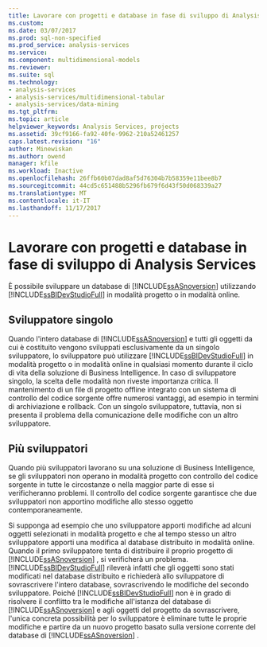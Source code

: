 ```yaml
---
title: Lavorare con progetti e database in fase di sviluppo di Analysis Services | Documenti Microsoft
ms.custom: 
ms.date: 03/07/2017
ms.prod: sql-non-specified
ms.prod_service: analysis-services
ms.service: 
ms.component: multidimensional-models
ms.reviewer: 
ms.suite: sql
ms.technology:
- analysis-services
- analysis-services/multidimensional-tabular
- analysis-services/data-mining
ms.tgt_pltfrm: 
ms.topic: article
helpviewer_keywords: Analysis Services, projects
ms.assetid: 39cf9166-fa92-40fe-9962-210a52461257
caps.latest.revision: "16"
author: Minewiskan
ms.author: owend
manager: kfile
ms.workload: Inactive
ms.openlocfilehash: 26ffb60b07dad8af5d76304b7b58359e11bee8b7
ms.sourcegitcommit: 44cd5c651488b5296fb679f6d43f50d068339a27
ms.translationtype: MT
ms.contentlocale: it-IT
ms.lasthandoff: 11/17/2017
---
```

# <a name="work-with-analysis-services-projects-and-databases-in-development"></a>Lavorare con progetti e database in fase di sviluppo di Analysis Services
  È possibile sviluppare un database di [!INCLUDE[ssASnoversion](../../includes/ssasnoversion-md.md)] utilizzando [!INCLUDE[ssBIDevStudioFull](../../includes/ssbidevstudiofull-md.md)] in modalità progetto o in modalità online.  
  
## <a name="single-developer"></a>Sviluppatore singolo  
 Quando l'intero database di [!INCLUDE[ssASnoversion](../../includes/ssasnoversion-md.md)] e tutti gli oggetti da cui è costituito vengono sviluppati esclusivamente da un singolo sviluppatore, lo sviluppatore può utilizzare [!INCLUDE[ssBIDevStudioFull](../../includes/ssbidevstudiofull-md.md)] in modalità progetto o in modalità online in qualsiasi momento durante il ciclo di vita della soluzione di Business Intelligence. In caso di sviluppatore singolo, la scelta delle modalità non riveste importanza critica. Il mantenimento di un file di progetto offline integrato con un sistema di controllo del codice sorgente offre numerosi vantaggi, ad esempio in termini di archiviazione e rollback. Con un singolo sviluppatore, tuttavia, non si presenta il problema della comunicazione delle modifiche con un altro sviluppatore.  
  
## <a name="multiple-developers"></a>Più sviluppatori  
 Quando più sviluppatori lavorano su una soluzione di Business Intelligence, se gli sviluppatori non operano in modalità progetto con controllo del codice sorgente in tutte le circostanze o nella maggior parte di esse si verificheranno problemi. Il controllo del codice sorgente garantisce che due sviluppatori non apportino modifiche allo stesso oggetto contemporaneamente.  
  
 Si supponga ad esempio che uno sviluppatore apporti modifiche ad alcuni oggetti selezionati in modalità progetto e che al tempo stesso un altro sviluppatore apporti una modifica al database distribuito in modalità online. Quando il primo sviluppatore tenta di distribuire il proprio progetto di [!INCLUDE[ssASnoversion](../../includes/ssasnoversion-md.md)] , si verificherà un problema. [!INCLUDE[ssBIDevStudioFull](../../includes/ssbidevstudiofull-md.md)] rileverà infatti che gli oggetti sono stati modificati nel database distribuito e richiederà allo sviluppatore di sovrascrivere l'intero database, sovrascrivendo le modifiche del secondo sviluppatore. Poiché [!INCLUDE[ssBIDevStudioFull](../../includes/ssbidevstudiofull-md.md)] non è in grado di risolvere il conflitto tra le modifiche all'istanza del database di [!INCLUDE[ssASnoversion](../../includes/ssasnoversion-md.md)] e agli oggetti del progetto da sovrascrivere, l'unica concreta possibilità per lo sviluppatore è eliminare tutte le proprie modifiche e partire da un nuovo progetto basato sulla versione corrente del database di [!INCLUDE[ssASnoversion](../../includes/ssasnoversion-md.md)] .  
  
  
